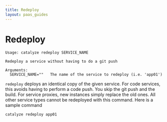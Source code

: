 ```yaml
---
title: Redeploy
layout: paas_guides
---
```


# Redeploy

```
Usage: catalyze redeploy SERVICE_NAME

Redeploy a service without having to do a git push

Arguments:
  SERVICE_NAME=""   The name of the service to redeploy (i.e. 'app01')
```

`redeploy` deploys an identical copy of the given service. For code services, this avoids having to perform a code push. You skip the git push and the build. For service proxies, new instances simply replace the old ones. All other service types cannot be redeployed with this command. Here is a sample command

```
catalyze redeploy app01
```
